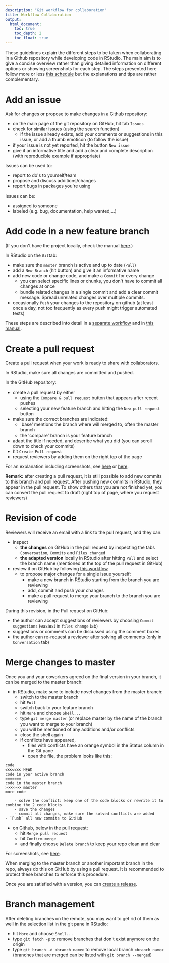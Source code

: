 ```yaml
---
description: "Git workflow for collaboration"
title: Workflow Collaboration
output:
  html_document:
    toc: true
    toc_depth: 2
    toc_float: true
---
```


These guidelines explain the different steps to be taken when collaborating
in a Github repository while developing code in RStudio. The main aim is to
give a concise overview rather than giving detailed information on different
options or showing screenshots for each step. The steps presented here follow
more or less [this schedule](https://guides.github.com/introduction/flow/) but
the explanations and tips are rather complementary.

# Add an issue

Ask for changes or propose to make changes in a Github repository:

- on the main page of the git repository on GitHub, hit tab `Issues`
- check for similar issues (using the search function)
    - if the issue already exists, add your comments or suggestions in this issue, or add a thumb emoticon (to follow the issue)
- if your issue is not yet reported, hit the button `New issue`
- give it an informative title and add a clear and complete description (with reproducible example if appropriate)

Issues can be used to:

- report to do's to yourself/team
- propose and discuss additions/changes
- report bugs in packages you're using

Issues can be:

- assigned to someone
- labeled (e.g. bug, documentation, help wanted,...)

# Add code in a new feature branch

(If you don't have the project locally, check the manual [here](https://inbo.github.io/git-course/course_rstudio.html#23_clone_a_repo_to_work_locally).)

In RStudio on the `Git`tab:

- make sure the `master` branch is active and up to date (`Pull`)
- add a `New Branch` (hit button) and give it an informative name
- add new code or change code, and make a `Commit` for every change
    - you can select specific lines or chunks, you don't have to commit all changes at once
    - bundle related changes in a single commit and add a clear commit message. Spread unrelated changes over multiple commits.
- occasionally `Push` your changes to the repository on github (at least once a day, not too frequently as every push might trigger automated tests)

These steps are described into detail in a [separate workflow](https://inbo.github.io/git-course/workflow_rstudio.html) and in [this manual](https://inbo.github.io/git-course/course_rstudio.html#28_create_logical_commits).

# Create a pull request

Create a pull request when your work is ready to share with collaborators.

In RStudio, make sure all changes are committed and pushed.

In the GitHub repository:

- create a pull request by either
    - using the `Compare & pull request` button that appears after recent pushes
    - selecting your new feature branch and hitting the `New pull request` button
- make sure the correct branches are indicated:
    - 'base' mentions the branch where will merged to, often the master branch
    - the 'compare' branch is your feature branch
- adapt the title if needed, and describe what you did (you can scroll down to check your commits)
- hit `Create Pull request`
- request reviewers by adding them on the right top of the page

For an explanation including screenshots, see [here](https://inbo.github.io/git-course/course_rstudio.html#214_pull_requests) or [here](https://inbo.github.io/git-course/workflow_rstudio.html#edits_on_branch_are_ready).

__Remark:__ after creating a pull request, it is still possible to add new
commits to this branch and pull request.
After pushing new commits in RStudio, they appear in the pull request.
To show others that you are not finished yet, you can convert the pull request
to draft (right top of page, where you request reviewers)

# Revision of code

Reviewers will receive an email with a link to the pull request, and they can:

- inspect
    - __the changes__ on GitHub in the pull request by inspecting the tabs `Conversation`, `Commits` and `Files changed`
    - __the adapted version__ locally in RStudio after hitting `Pull` and select the branch name (mentioned at the top of the pull request in GitHub)
- review it on GitHub by following [this workflow](https://docs.github.com/en/github/collaborating-with-issues-and-pull-requests/reviewing-proposed-changes-in-a-pull-request#starting-a-review)
    - to propose major changes for a single issue yourself:
        - make a new branch in RStudio starting from the branch you are reviewing
        - add, commit and push your changes
        - make a pull request to merge your branch to the branch you are reviewing

During this revision, in the Pull request on GitHub:

- the author can accept suggestions of reviewers by choosing `Commit suggestions` (easiest in `files change` tab)
- suggestions or comments can be discussed using the comment boxes
- the author can re-request a reviewer after solving all comments (only in `Conversation` tab)

# Merge changes to master

Once you and your coworkers agreed on the final version in your branch, it can
be merged to the master branch:

- in RStudio, make sure to include novel changes from the master branch:
    - switch to the master branch
    - hit `Pull`
    - switch back to your feature branch
    - hit `More` and choose `Shell...`
    - type `git merge master` (or replace master by the name of the branch you want to merge to your branch)
    - you will be mentioned of any additions and/or conflicts
    - close the shell again
    - if conflicts have appeared,
        - files with conflicts have an orange symbol in the Status column in the Git pane
        - open the file, the problem looks like this:
```
code
<<<<<<< HEAD
code in your active branch
=======
code in the master branch
>>>>>>> master
more code
```
        - solve the conflict: keep one of the code blocks or rewrite it to combine the 2 code blocks
        - save the changes
        - commit all changes, make sure the solved conflicts are added
    - `Push` all new commits to GitHub
- on Github, below in the pull request:
    - hit `Merge pull request`
    - hit `Confirm merge`
    - and finally choose `Delete branch` to keep your repo clean and clear

For screenshots, see [here](https://inbo.github.io/git-course/workflow_rstudio.html#step_5:_code_review).

<div class="alert alert-danger">
When merging to the master branch or another important branch in the repo,
always do this on GitHub by using a pull request. It is recommended to protect
these branches to enforce this procedure.
</div>

Once you are satisfied with a version, you can [create a release](https://docs.github.com/en/github/administering-a-repository/managing-releases-in-a-repository).

# Branch management

After deleting branches on the remote, you may want to get rid of them as well
in the selection list in the git pane in RStudio:

- hit `More` and choose `Shell...`
- type `git fetch -p` to remove branches that don't exist anymore on the origin
- type `git branch -d <branch name>` to remove local branch `<branch name>`
(branches that are merged can be listed with `git branch --merged`)
